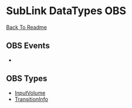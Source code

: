 # SubLink DataTypes OBS

[Back To Readme](../../../README.md)

## OBS Events

- 

## OBS Types

- [InputVolume](Types.md#InputVolume)
- [TransitionInfo](Types.md#TransitionInfo)